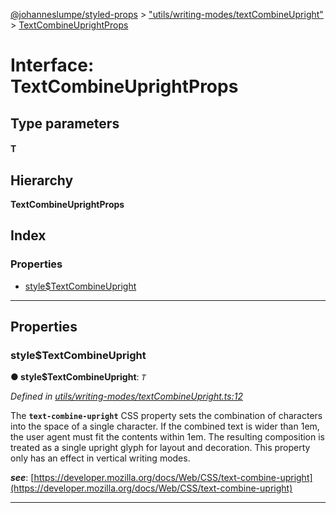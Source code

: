[@johanneslumpe/styled-props](../README.md) > ["utils/writing-modes/textCombineUpright"](../modules/_utils_writing_modes_textcombineupright_.md) > [TextCombineUprightProps](../interfaces/_utils_writing_modes_textcombineupright_.textcombineuprightprops.md)

# Interface: TextCombineUprightProps

## Type parameters
#### T 
## Hierarchy

**TextCombineUprightProps**

## Index

### Properties

* [style$TextCombineUpright](_utils_writing_modes_textcombineupright_.textcombineuprightprops.md#style_textcombineupright)

---

## Properties

<a id="style_textcombineupright"></a>

###  style$TextCombineUpright

**● style$TextCombineUpright**: *`T`*

*Defined in [utils/writing-modes/textCombineUpright.ts:12](https://github.com/johanneslumpe/styled-props/blob/8e709f1/src/utils/writing-modes/textCombineUpright.ts#L12)*

The **`text-combine-upright`** CSS property sets the combination of characters into the space of a single character. If the combined text is wider than 1em, the user agent must fit the contents within 1em. The resulting composition is treated as a single upright glyph for layout and decoration. This property only has an effect in vertical writing modes.

*__see__*: [https://developer.mozilla.org/docs/Web/CSS/text-combine-upright](https://developer.mozilla.org/docs/Web/CSS/text-combine-upright)

___

